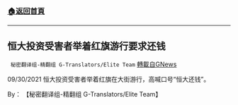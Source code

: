 ###  [:house:返回首頁](https://github.com/ourhimalayas/txt)
---


## 恒大投资受害者举着红旗游行要求还钱
` 秘密翻译组-精翻组 G-Translators/Elite Team` [轉載自GNews](https://gnews.org/zh-hans/1568430/)

09/30/2021 恒大投资受害者举着红旗在大街游行，高喊口号“恒大还钱”。

By： 【秘密翻译组-精翻组 G-Translators/Elite Team】
